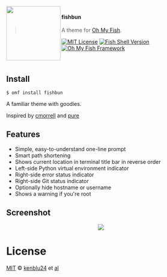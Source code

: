<img src="https://cdn.rawgit.com/oh-my-fish/oh-my-fish/e4f1c2e0219a17e2c748b824004c8d0b38055c16/docs/logo.svg" align="left" width="144px" height="144px"/>

#### fishbun
> A theme for [Oh My Fish][omf-link].

[![MIT License](https://img.shields.io/badge/license-MIT-007EC7.svg?style=flat-square)](/LICENSE)
[![Fish Shell Version](https://img.shields.io/badge/fish-v3.0.0-007EC7.svg?style=flat-square)](https://fishshell.com)
[![Oh My Fish Framework](https://img.shields.io/badge/Oh%20My%20Fish-Framework-007EC7.svg?style=flat-square)](https://www.github.com/oh-my-fish/oh-my-fish)

<br/>


## Install

```fish
$ omf install fishbun
```

A familiar theme with goodies.

Inspired by [cmorrell](https://github.com/oh-my-fish/theme-cmorrell.com) and [pure](https://github.com/pure-fish/pure)

## Features

* Simple, easy-to-understand one-line prompt
* Smart path shortening
* Shows current location in terminal title bar in reverse order
* Left-side Python virtual environment indicator
* Right-side error status indicator
* Right-side Git status indicator
* Optionally hide hostname or username
* Shows a warning if you're root


## Screenshot

<p align="center">
<img src="{{SCREENSHOT_URL}}">
</p>


# License

[MIT][mit] © [kenblu24][author] et [al][contributors]


[mit]:            https://opensource.org/licenses/MIT
[author]:         https://github.com/kenblu24
[contributors]:   https://github.com/kenblu24/fishbun/graphs/contributors
[omf-link]:       https://www.github.com/oh-my-fish/oh-my-fish

[license-badge]:  https://img.shields.io/badge/license-MIT-007EC7.svg?style=flat-square
